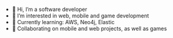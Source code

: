 - 👋 Hi, I’m a software developer
- 👀 I’m interested in web, mobile and game development
- 🌱 Currently learning: AWS, Neo4j, Elastic
- 💞️ Collaborating on mobile and web projects, as well as games

<!---
erenerdilli/erenerdilli is a ✨ special ✨ repository because its `README.md` (this file) appears on your GitHub profile.
You can click the Preview link to take a look at your changes.
--->
